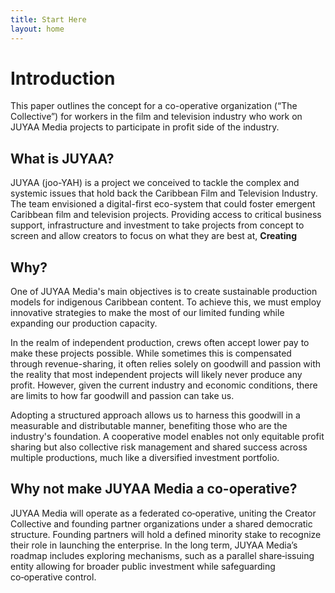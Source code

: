 ```yaml
---
title: Start Here
layout: home
---
```


# Introduction

This paper outlines the concept for a co-operative organization (“The Collective”) for workers in the film and television industry who work on JUYAA Media projects to participate in profit side of the industry.

## What is JUYAA?
JUYAA (joo-YAH) is a project we conceived to tackle the complex and systemic issues that hold back the Caribbean Film and Television Industry. The team envisioned a  digital-first eco-system that could foster emergent Caribbean film and television projects. Providing access to critical business support, infrastructure and investment to take projects from concept to screen and allow creators to focus on what they are best at, **Creating**

## Why?

One of JUYAA Media's main objectives is to create sustainable production models for indigenous Caribbean content. To achieve this, we must employ innovative strategies to make the most of our limited funding while expanding our production capacity.

In the realm of independent production, crews often accept lower pay to make these projects possible. While sometimes this is compensated through revenue-sharing, it often relies solely on goodwill and passion with the reality that most independent projects will likely never produce any profit. However, given the current industry and economic conditions, there are limits to how far goodwill and passion can take us.

Adopting a structured approach allows us to harness this goodwill in a measurable and distributable manner, benefiting those who are the industry's foundation. A cooperative model enables not only equitable profit sharing but also collective risk management and shared success across multiple productions, much like a diversified investment portfolio.

## Why not make JUYAA Media a co-operative?

JUYAA Media will operate as a federated co‑operative, uniting the Creator Collective and founding partner organizations under a shared democratic structure. Founding partners will hold a defined minority stake to recognize their role in launching the enterprise. In the long term, JUYAA Media’s roadmap includes exploring mechanisms, such as a parallel share‑issuing entity allowing for broader public investment while safeguarding co‑operative control.
